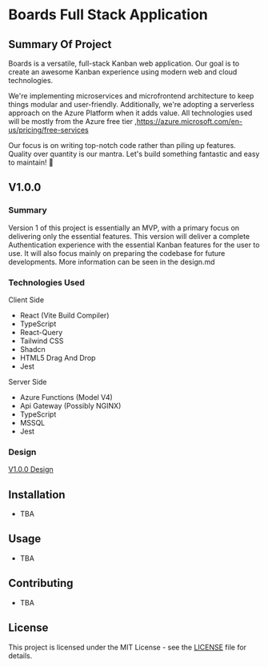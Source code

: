 # Boards Full Stack Application

## Summary Of Project

Boards is a versatile, full-stack Kanban web application. Our goal is to create an awesome Kanban experience using modern web and cloud technologies.

We're implementing microservices and microfrontend architecture to keep things modular and user-friendly. Additionally, we're adopting a serverless approach on the Azure Platform when it adds value. All technologies used will be mostly from the Azure free tier ,https://azure.microsoft.com/en-us/pricing/free-services

Our focus is on writing top-notch code rather than piling up features. Quality over quantity is our mantra. Let's build something fantastic and easy to maintain! 🚀

## V1.0.0
### Summary
Version 1 of this project is essentially an MVP, with a primary focus on delivering only the essential features. This version will deliver a complete Authentication experience with the essential Kanban features for the user to use. It will also focus mainly on preparing the codebase for future developments. More information can be seen in the design.md

### Technologies Used
Client Side
- React (Vite Build Compiler)
- TypeScript
- React-Query
- Tailwind CSS
- Shadcn
- HTML5 Drag And Drop
- Jest

Server Side
- Azure Functions (Model V4)
- Api Gateway (Possibly NGINX)
- TypeScript
- MSSQL 
- Jest

### Design

[V1.0.0 Design](./design/Design.md)


## Installation

- TBA

## Usage

- TBA


## Contributing

- TBA

## License

This project is licensed under the MIT License - see the [LICENSE](LICENSE) file for details.